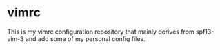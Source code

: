 # vimrc
This is my vimrc configuration repository that mainly derives from spf13-vim-3 
and add some of my personal config files.
